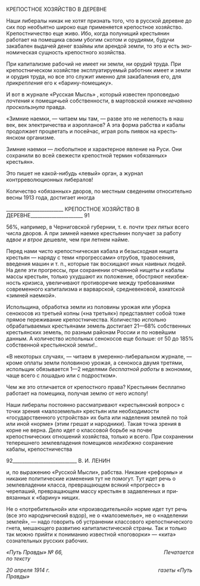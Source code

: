 КРЕПОСТНОЕ ХОЗЯЙСТВО В ДЕРЕВНЕ

Наши либералы никак не хотят признать того, что в русской деревне до сих пор не­объятно широко еще применяется крепостное хозяйство. Крепостничество еще живо. Ибо, когда полунищий крестьянин работает на помещика своим убогим скотом и ору­диями, будучи закабален выдачей денег взаймы или арендой земли, то это и есть эко­номическая сущность крепостного хозяйства.

При капитализме рабочий не имеет ни земли, ни орудий труда. При крепостниче­ском хозяйстве эксплуатируемый работник имеет и земли и орудия труда, но все это служит именно для закабаления его, для _прикрепления_ его к «барину-помещику».

И вот в журнале «Русская Мысль» , который известен проповедью _почтения_ к по­мещичьей собственности, в мартовской книжке _нечаянно проскользнула_ правда.

«Зимние наемки, — читаем мы там, — разве это не нелепость в наш век, век электричества и аэро­планов? А эта форма рабства и кабалы продолжает процветать и посейчас, играя роль пиявок на кресть­янском организме.

Зимние наемки — любопытное и характерное явление на Руси. Они сохранили во всей свежести кре­постной термин «обязанных» крестьян».

Это пишет не какой-нибудь «левый» орган, а журнал контрреволюционных либера­лов!

Количество «обязанных» дворов, по местным сведениям относительно весны 1913 года, достигает иногда

  

________________________ КРЕПОСТНОЕ ХОЗЯЙСТВО В ДЕРЕВНЕ______________________ 91

56%, например, в Черниговской губернии, т. е. почти _трех пятых_ всего числа дворов. А при зимней наемке крестьянин получает за работу _вдвое и втрое_ дешевле, чем при летнем найме.

Перед нами чисто крепостническая кабала и безысходная нищета крестьян — наряду с теми «прогрессами» отрубов, травосеяния, введения машин и т. п., которые так вос­хищают иных наивных людей. На деле эти прогрессы, при сохранении отчаянной ни­щеты и кабалы массы крестьян, только ухудшают их положение, обостряют неизбеж­ность кризиса, увеличивают противоречие между требованиями современного капита­лизма и варварской, средневековой, азиатской «зимней наемкой».

Испольщина, обработка земли из половины урожая или уборка сенокосов из третьей копны («на третьяк») представляет собой тоже прямое переживание крепостничества. Количество испольно обрабатываемых крестьянами земель достигает 21—68% собст­венных крестьянских земель, по разным районам России и по новейшим данным. А ко­личество испольных сенокосов еще больше: от 50 до 185% собственной крестьянской земли!..

«В некоторых случаях, — читаем в умеренно-либеральном журнале, — кроме оплаты земли полови­ною урожая, а сенокоса двумя третями, испольщик обязывается 1—2 неделями _бесплатной ра­боты_ в экономии, чаще всего с лошадью или с подростком».

Чем же это отличается от крепостного права? Крестьянин бесплатно работает на по­мещика, получая землю от него исполу!

Наши либералы постоянно рассматривают «крестьянский вопрос» с точки зрения «малоземелья» крестьян или необходимости «государственного устройства» их быта или наделения землей по той или иной «норме» (этим грешат и народники). Такая точ­ка зрения в корне не верна. Дело идет о классовой борьбе на почве крепостнических отношений хозяйства, только и всего. При сохранении теперешнего землевладения по­мещиков _неизбежно_ сохранение кабалы, крепостничества

  

92___________________________ В. И. ЛЕНИН

и, по выражению «Русской Мысли», рабства. Никакие «реформы» и никакие политиче­ские изменения тут не помогут. Тут идет речь о землевладении класса, превращающем всякий «прогресс» в черепаший, превращающем массу крестьян в задавленных и при­вязанных к «барину» нищих.

Не о «потребительной» или «производительной» норме идет тут речь (все это на­роднический вздор), не о «малоземелье», не о «наделении землей», — надо говорить об устранении классового крепостнического гнета, мешающего развитию капиталистиче­ской страны. Так и только так можно прийти к пониманию известной «поговорки» — «кита» сознательных русских рабочих.

_«Путь Правды» № 66,                                                                     Печатается по тексту_

_20 апреля 1914 г.                                                                          газеты «Путь Правды»_